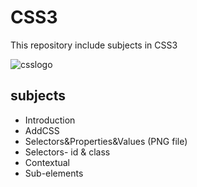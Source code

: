 # CSS3
This repository include subjects in CSS3


![csslogo](https://user-images.githubusercontent.com/29695545/45599672-88072e00-b9f8-11e8-94ef-62920ae06b87.jpg)


## subjects
* Introduction
* AddCSS
* Selectors&Properties&Values (PNG file)
* Selectors- id & class
* Contextual
* Sub-elements
